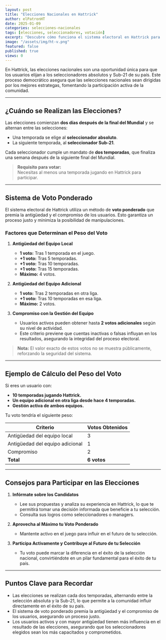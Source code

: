 ```yaml
---
layout: post
title: "Elecciones Nacionales en Hattrick"
author: elPatronHT
date: 2025-01-09
categories: selecciones-nacionales
tags: [elecciones, seleccionadores, votación]
excerpt: "Descubre cómo funciona el sistema electoral en Hattrick para elegir a los seleccionadores nacionales, y sé parte del cambio que tu país necesita."
image: "/assets/img/ht-v.png"
featured: false
published: true
views: 0
---
```


En Hattrick, las elecciones nacionales son una oportunidad única para que los usuarios elijan a los seleccionadores absolutos y Sub-21 de su país. Este proceso democrático asegura que las selecciones nacionales sean dirigidas por los mejores estrategas, fomentando la participación activa de la comunidad.

---

## ¿Cuándo se Realizan las Elecciones?

Las elecciones comienzan **dos días después de la final del Mundial** y se alternan entre las selecciones:

- Una temporada se elige al **seleccionador absoluto**.
- La siguiente temporada, al **seleccionador Sub-21**.

Cada seleccionador cumple un mandato de **dos temporadas**, que finaliza una semana después de la siguiente final del Mundial.

> **Requisito para votar:**  
> Necesitas al menos una temporada jugando en Hattrick para participar.

---

## Sistema de Voto Ponderado

El sistema electoral de Hattrick utiliza un método de **voto ponderado** que premia la antigüedad y el compromiso de los usuarios. Esto garantiza un proceso justo y minimiza la posibilidad de manipulaciones.

### Factores que Determinan el Peso del Voto

1. **Antigüedad del Equipo Local**

   - **1 voto:** Tras 1 temporada en el juego.
   - **+1 voto:** Tras 5 temporadas.
   - **+1 voto:** Tras 10 temporadas.
   - **+1 voto:** Tras 15 temporadas.
   - **Máximo:** 4 votos.

2. **Antigüedad del Equipo Adicional**

   - **1 voto:** Tras 2 temporadas en otra liga.
   - **+1 voto:** Tras 10 temporadas en esa liga.
   - **Máximo:** 2 votos.

3. **Compromiso con la Gestión del Equipo**
   - Usuarios activos pueden obtener hasta **2 votos adicionales** según su nivel de actividad.
   - Este criterio previene que cuentas inactivas o falsas influyan en los resultados, asegurando la integridad del proceso electoral.

> **Nota:** El valor exacto de estos votos no se muestra públicamente, reforzando la seguridad del sistema.

---

## Ejemplo de Cálculo del Peso del Voto

Si eres un usuario con:

- **10 temporadas jugando Hattrick.**
- **Un equipo adicional en otra liga desde hace 4 temporadas.**
- **Gestión activa de ambos equipos.**

Tu voto tendría el siguiente peso:

| **Criterio**                    | **Votos Obtenidos** |
| ------------------------------- | ------------------- |
| Antigüedad del equipo local     | 3                   |
| Antigüedad del equipo adicional | 1                   |
| Compromiso                      | 2                   |
| **Total**                       | **6 votos**         |

---

## Consejos para Participar en las Elecciones

1. **Infórmate sobre los Candidatos**

   - Lee sus propuestas y analiza su experiencia en Hattrick, lo que te permitirá tomar una decisión informada que beneficie a tu selección.
   - Consulta sus logros como seleccionadores o managers.

2. **Aprovecha al Máximo tu Voto Ponderado**

   - Mantente activo en el juego para influir en el futuro de tu selección.

3. **Participa Activamente y Contribuye al Futuro de tu Selección**
   - Tu voto puede marcar la diferencia en el éxito de la selección nacional, convirtiéndote en un pilar fundamental para el éxito de tu país.

---

## Puntos Clave para Recordar

- Las elecciones se realizan cada dos temporadas, alternando entre la selección absoluta y la Sub-21, lo que permite a la comunidad influir directamente en el éxito de su país.
- El sistema de voto ponderado premia la antigüedad y el compromiso de los usuarios, asegurando un proceso justo.
- Los usuarios activos y con mayor antigüedad tienen más influencia en el resultado de las elecciones, asegurando que los seleccionadores elegidos sean los más capacitados y comprometidos.
